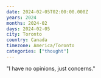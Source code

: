 ```yaml
---
date: 2024-02-05T02:00:00.000Z
years: 2024
months: 2024-02
days: 2024-02-05
city: Toronto
country: Canada
timezone: America/Toronto
categories: ["thought"]
---
```

"I have no opinions, just concerns."
